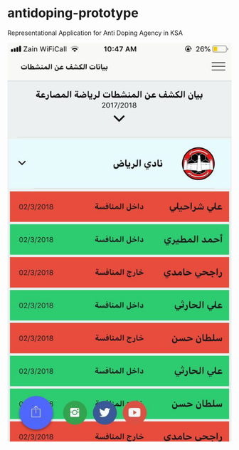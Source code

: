 # antidoping-prototype
 
Representational Application for Anti Doping Agency in KSA  

![alt text](PhotosEX/aaaa.png)  
